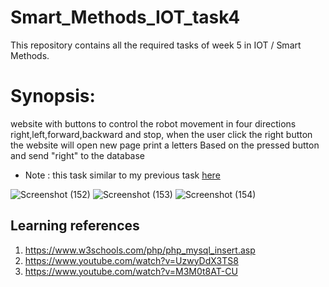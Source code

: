# Smart_Methods_IOT_task4
This repository contains all the required tasks of week 5 in IOT / Smart Methods.
# Synopsis:
website with buttons to control the robot movement in four directions right,left,forward,backward and stop, when the user click the right button the website will open new page print a letters Based on the pressed button and send "right" to the database 
- Note : this task similar to my previous task [here](https://github.com/lenaAlenazi/Smart_Methods_IOT_task3.git)

![Screenshot (152)](https://user-images.githubusercontent.com/73249883/183574237-63608fdd-96fd-4975-a68f-81ef777edc86.png)
![Screenshot (153)](https://user-images.githubusercontent.com/73249883/183574297-9230544c-b30c-46a7-b288-bbbcfc90afd8.png)
![Screenshot (154)](https://user-images.githubusercontent.com/73249883/183574318-d1f85965-8121-4713-b8d0-b4149867183e.png)

## Learning references 
1. https://www.w3schools.com/php/php_mysql_insert.asp
2. https://www.youtube.com/watch?v=UzwyDdX3TS8
3. https://www.youtube.com/watch?v=M3M0t8AT-CU

